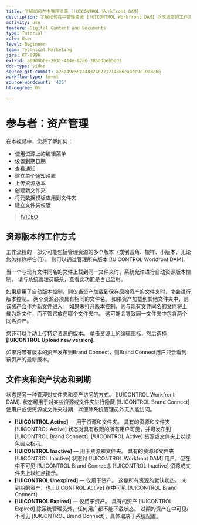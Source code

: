 ```yaml
---
title: 了解如何在中管理资源 [!UICONTROL Workfront DAM]
description: 了解如何在中管理资源 [!UICONTROL Workfront DAM] 以改进您的工作流。
activity: use
feature: Digital Content and Documents
type: Tutorial
role: User
level: Beginner
team: Technical Marketing
jira: KT-8996
exl-id: a09d0b0e-2631-414e-87e6-385ddbeb5cd2
doc-type: video
source-git-commit: a25a49e59ca483246271214886ea4dc9c10e8d66
workflow-type: tm+mt
source-wordcount: '426'
ht-degree: 0%

---
```


# 参与者：资产管理

在本视频中，您将了解如何：

* 使用资源上的编辑菜单
* 设置到期日期
* 查看通知
* 建立单个通知设置
* 上传资源版本
* 创建新文件夹
* 将元数据模板应用到文件夹
* 建立文件夹权限

>[!VIDEO](https://video.tv.adobe.com/v/335256/?quality=12&learn=on)

## 资源版本的工作方式

工作流程的一部分可能包括管理资源的多个版本（或倒圆角、校样、小版本，无论您怎样称呼它们）。 您可以通过管理所有版本 [!UICONTROL Workfront DAM].

当一个与现有文件同名的文件上载到同一文件夹时，系统允许进行自动资源版本控制。 请与系统管理员联系，查看此功能是否已启用。

如果启用了自动版本控制，则仅当资产加载到保存原始资产的文件夹时，才会进行版本控制。 两个资源必须具有相同的文件名。 如果资产加载到其他文件夹中，则该资产会作为新文件进入。
如果未打开版本控制，则与现有文件同名的文件将上载为新文件，而不管它放在哪个文件夹中。 这可能会导致同一文件夹中包含两个同名资产。

您还可以手动上传特定资源的版本。 单击资源上的编辑图标，然后选择 **[!UICONTROL Upload new version]**.

如果将带有版本的资产发布到Brand Connect，则Brand Connect用户只会看到该资产的最新版本。

## 文件夹和资产状态和到期

状态是另一种管理对文件夹和资产访问的方式。 [!UICONTROL Workfront DAM]. 状态可用于对某些资源或文件夹进行隐藏 [!UICONTROL Brand Connect] 使用户或使资源或文件夹过期，以便除系统管理员外无人能访问。

* **[!UICONTROL Active]** — 用于资源和文件夹。 具有的资源和文件夹 [!UICONTROL Active] 状态对具有权限的所有用户可见，并可发布到 [!UICONTROL Brand Connect]. [!UICONTROL Active] 资源或文件夹上以绿色圆点指示。
* **[!UICONTROL Inactive]** — 用于资源和文件夹。 具有的资源和文件夹 [!UICONTROL Inactive] 状态对 [!UICONTROL Workfront DAM] 用户，但在中不可见 [!UICONTROL Brand Connect]. [!UICONTROL Inactive] 资源或文件夹上以红点指示。
* **[!UICONTROL Unexpired]** — 仅用于资产。 这是所有资源的默认状态。 未到期的资产，也 [!UICONTROL Active] 在中可见 [!UICONTROL Brand Connect].
* **[!UICONTROL Expired]** — 仅用于资产。 具有的资产 [!UICONTROL Expired] 除系统管理员外，任何用户都不能下载状态。 过期的资产在中可见/不可见 [!UICONTROL Brand Connect]，具体取决于系统配置。

